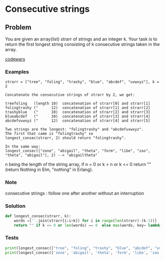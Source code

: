 # Consecutive strings
## Problem

You are given an array(list) strarr of strings and an integer k. Your task is to return the first longest string consisting of k consecutive strings taken in the array.

[codewars](https://www.codewars.com/kata/56a5d994ac971f1ac500003e)

### Examples
```
strarr = ["tree", "foling", "trashy", "blue", "abcdef", "uvwxyz"], k = 2

Concatenate the consecutive strings of strarr by 2, we get:

treefoling   (length 10)  concatenation of strarr[0] and strarr[1]
folingtrashy ("      12)  concatenation of strarr[1] and strarr[2]
trashyblue   ("      10)  concatenation of strarr[2] and strarr[3]
blueabcdef   ("      10)  concatenation of strarr[3] and strarr[4]
abcdefuvwxyz ("      12)  concatenation of strarr[4] and strarr[5]

Two strings are the longest: "folingtrashy" and "abcdefuvwxyz".
The first that came is "folingtrashy" so 
longest_consec(strarr, 2) should return "folingtrashy".

In the same way:
longest_consec(["zone", "abigail", "theta", "form", "libe", "zas", "theta", "abigail"], 2) --> "abigailtheta"
```
n being the length of the string array, if n = 0 or k > n or k <= 0 return "" (return Nothing in Elm, "nothing" in Erlang).

### Note
consecutive strings : follow one after another without an interruption

### Solution
```python
def longest_consec(strarr, k):
    words =[''.join(strarr[i:i+k]) for i in range(len(strarr)-(k-1))]
    return "" if k <= 0 or len(words) == 0  else max(words, key= lambda x: len(x)) 
```
### Tests
```python
print(longest_consec(["tree", "foling", "trashy", "blue", "abcdef", "uvwxyz"], 2))
print(longest_consec(['zone', 'abigail', 'theta', 'form', 'libe', 'zas'], -2))
```
